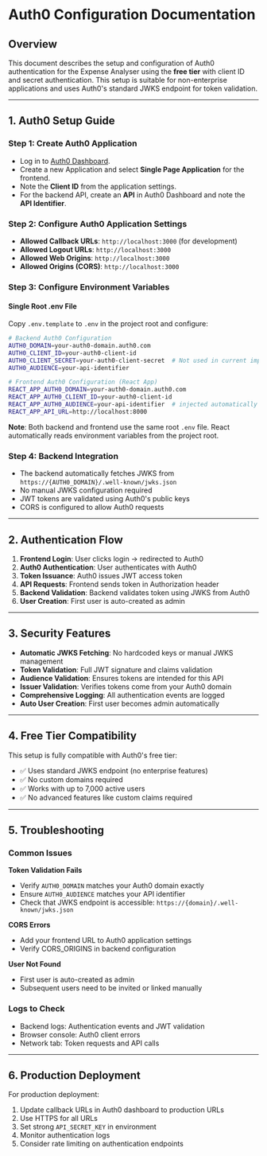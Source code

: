 # Auth0 Configuration Documentation

## Overview
This document describes the setup and configuration of Auth0 authentication for the Expense Analyser using the **free tier** with client ID and secret authentication. This setup is suitable for non-enterprise applications and uses Auth0's standard JWKS endpoint for token validation.

---

## 1. Auth0 Setup Guide

### Step 1: Create Auth0 Application
- Log in to [Auth0 Dashboard](https://manage.auth0.com/).
- Create a new Application and select **Single Page Application** for the frontend.
- Note the **Client ID** from the application settings.
- For the backend API, create an **API** in Auth0 Dashboard and note the **API Identifier**.

### Step 2: Configure Auth0 Application Settings
- **Allowed Callback URLs**: `http://localhost:3000` (for development)
- **Allowed Logout URLs**: `http://localhost:3000`
- **Allowed Web Origins**: `http://localhost:3000`
- **Allowed Origins (CORS)**: `http://localhost:3000`

### Step 3: Configure Environment Variables

#### Single Root .env File
Copy `.env.template` to `.env` in the project root and configure:
```bash
# Backend Auth0 Configuration
AUTH0_DOMAIN=your-auth0-domain.auth0.com
AUTH0_CLIENT_ID=your-auth0-client-id
AUTH0_CLIENT_SECRET=your-auth0-client-secret  # Not used in current implementation but available for future use
AUTH0_AUDIENCE=your-api-identifier

# Frontend Auth0 Configuration (React App)
REACT_APP_AUTH0_DOMAIN=your-auth0-domain.auth0.com
REACT_APP_AUTH0_CLIENT_ID=your-auth0-client-id
REACT_APP_AUTH0_AUDIENCE=your-api-identifier  # injected automatically from AUTH0_AUDIENCE during Docker builds
REACT_APP_API_URL=http://localhost:8000
```

**Note**: Both backend and frontend use the same root `.env` file. React automatically reads environment variables from the project root.

### Step 4: Backend Integration
- The backend automatically fetches JWKS from `https://{AUTH0_DOMAIN}/.well-known/jwks.json`
- No manual JWKS configuration required
- JWT tokens are validated using Auth0's public keys
- CORS is configured to allow Auth0 requests

---

## 2. Authentication Flow

1. **Frontend Login**: User clicks login → redirected to Auth0
2. **Auth0 Authentication**: User authenticates with Auth0
3. **Token Issuance**: Auth0 issues JWT access token
4. **API Requests**: Frontend sends token in Authorization header
5. **Backend Validation**: Backend validates token using JWKS from Auth0
6. **User Creation**: First user is auto-created as admin

---

## 3. Security Features

- **Automatic JWKS Fetching**: No hardcoded keys or manual JWKS management
- **Token Validation**: Full JWT signature and claims validation
- **Audience Validation**: Ensures tokens are intended for this API
- **Issuer Validation**: Verifies tokens come from your Auth0 domain
- **Comprehensive Logging**: All authentication events are logged
- **Auto User Creation**: First user becomes admin automatically

---

## 4. Free Tier Compatibility

This setup is fully compatible with Auth0's free tier:
- ✅ Uses standard JWKS endpoint (no enterprise features)
- ✅ No custom domains required
- ✅ Works with up to 7,000 active users
- ✅ No advanced features like custom claims required

---

## 5. Troubleshooting

### Common Issues

**Token Validation Fails**
- Verify `AUTH0_DOMAIN` matches your Auth0 domain exactly
- Ensure `AUTH0_AUDIENCE` matches your API identifier
- Check that JWKS endpoint is accessible: `https://{domain}/.well-known/jwks.json`

**CORS Errors**
- Add your frontend URL to Auth0 application settings
- Verify CORS_ORIGINS in backend configuration

**User Not Found**
- First user is auto-created as admin
- Subsequent users need to be invited or linked manually

### Logs to Check
- Backend logs: Authentication events and JWT validation
- Browser console: Auth0 client errors
- Network tab: Token requests and API calls

---

## 6. Production Deployment

For production deployment:
1. Update callback URLs in Auth0 dashboard to production URLs
2. Use HTTPS for all URLs
3. Set strong `API_SECRET_KEY` in environment
4. Monitor authentication logs
5. Consider rate limiting on authentication endpoints
